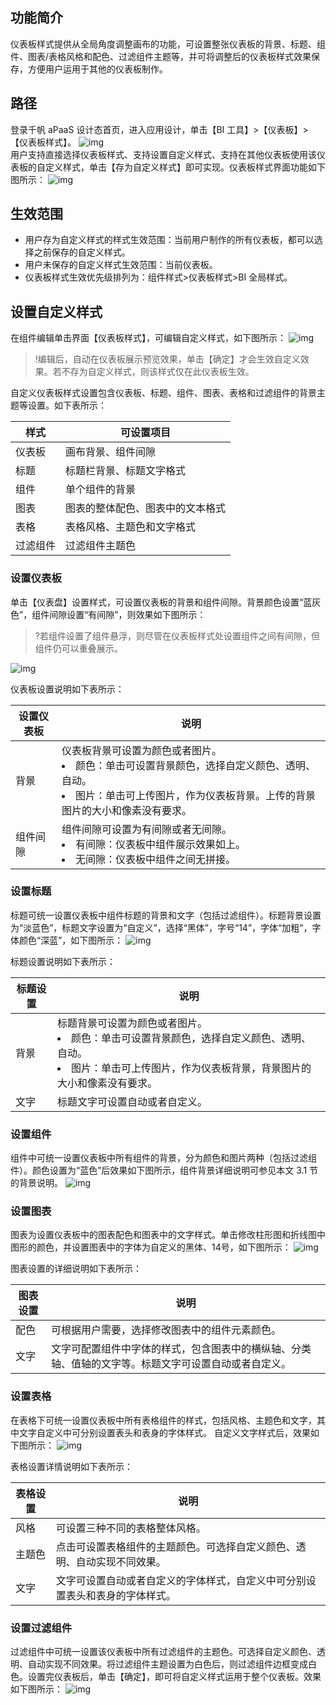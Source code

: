 ## 功能简介
仪表板样式提供从全局角度调整画布的功能，可设置整张仪表板的背景、标题、组件、图表/表格风格和配色、过滤组件主题等，并可将调整后的仪表板样式效果保存，方便用户运用于其他的仪表板制作。

## 路径
登录千帆 aPaaS 设计态首页，进入应用设计，单击【BI 工具】>【仪表板】>【仪表板样式】。
![img](https://main.qcloudimg.com/raw/77f02f8b6aadf852019f354048ad9492.png)        
用户支持直接选择仪表板样式、支持设置自定义样式、支持在其他仪表板使用该仪表板的自定义样式，单击【存为自定义样式】即可实现。仪表板样式界面功能如下图所示：
![img](https://main.qcloudimg.com/raw/91fb4207f4298d03653e3f052121513d.png)        

## 生效范围
- 用户存为自定义样式的样式生效范围：当前用户制作的所有仪表板，都可以选择之前保存的自定义样式。
- 用户未保存的自定义样式生效范围：当前仪表板。
- 仪表板样式生效优先级排列为：组件样式>仪表板样式>BI 全局样式。

## 设置自定义样式
在组件编辑单击界面【仪表板样式】，可编辑自定义样式，如下图所示：
![img](https://main.qcloudimg.com/raw/ecc16449de90da388f013d427c7b3fe3.png)        
>!编辑后，自动在仪表板展示预览效果，单击【确定】才会生效自定义效果。若不存为自定义样式，则该样式仅在此仪表板生效。

自定义仪表板样式设置包含仪表板、标题、组件、图表、表格和过滤组件的背景主题等设置。如下表所示：

| 样式     | 可设置项目                       |
| -------- | -------------------------------- |
| 仪表板   | 画布背景、组件间隙               |
| 标题     | 标题栏背景、标题文字格式         |
| 组件     | 单个组件的背景                   |
| 图表     | 图表的整体配色、图表中的文本格式 |
| 表格     | 表格风格、主题色和文字格式       |
| 过滤组件 | 过滤组件主题色                   |

### 设置仪表板
单击【仪表盘】设置样式，可设置仪表板的背景和组件间隙。背景颜色设置“蓝灰色”，组件间隙设置“有间隙”，则效果如下图所示：
>?若组件设置了组件悬浮，则尽管在仪表板样式处设置组件之间有间隙，但组件仍可以重叠展示。

![img](https://main.qcloudimg.com/raw/e6adf1b11b8ea76faa2271a5c41f39d9.png)        

仪表板设置说明如下表所示：

| **设置仪表板** | **说明**                                                     |
| -------------- | ------------------------------------------------------------ |
| 背景           | 仪表板背景可设置为颜色或者图片。<br><li>颜色：单击可设置背景颜色，选择自定义颜色、透明、自动。<br><li>图片：单击可上传图片，作为仪表板背景。上传的背景图片的大小和像素没有要求。 |
| 组件间隙       | 组件间隙可设置为有间隙或者无间隙。<br><li>有间隙：仪表板中组件展示效果如上。<br><li>无间隙：仪表板中组件之间无拼接。 |

### 设置标题
标题可统一设置仪表板中组件标题的背景和文字（包括过滤组件）。标题背景设置为“淡蓝色”，标题文字设置为“自定义”，选择“黑体”，字号“14”，字体“加粗”，字体颜色“深蓝”，如下图所示：
![img](https://main.qcloudimg.com/raw/ee5f786f01a034c28d0034f75c4d64f0.png)        

标题设置说明如下表所示：

| 标题设置 | 说明                                                         |
| -------- | ------------------------------------------------------------ |
| 背景     | 标题背景可设置为颜色或者图片。<br><li>颜色：单击可设置背景颜色，选择自定义颜色、透明、自动。<br><li>图片：单击可上传图片，作为仪表板背景，背景图片的大小和像素没有要求。 |
| 文字     | 标题文字可设置自动或者自定义。                       |

### 设置组件
组件中可统一设置仪表板中所有组件的背景，分为颜色和图片两种（包括过滤组件）。颜色设置为“蓝色”后效果如下图所示，组件背景详细说明可参见本文 3.1 节的背景说明。
![img](https://main.qcloudimg.com/raw/da2dc3a148ec8e1413a4f1903a61b38e.png)        

### 设置图表
图表为设置仪表板中的图表配色和图表中的文字样式。单击修改柱形图和折线图中图形的颜色，并设置图表中的字体为自定义的黑体、14号，如下图所示：                 ![img](https://main.qcloudimg.com/raw/dbed73e5dc1089a51b84f08bf81d1eed.png)        

图表设置的详细说明如下表所示：

| 图表设置 | 说明                                                         |
| -------- | ------------------------------------------------------------ |
| 配色     | 可根据用户需要，选择修改图表中的组件元素颜色。               |
| 文字     | 文字可配置组件中字体的样式，包含图表中的横纵轴、分类轴、值轴的文字等。标题文字可设置自动或者自定义。 |

### 设置表格
在表格下可统一设置仪表板中所有表格组件的样式，包括风格、主题色和文字，其中文字自定义中可分别设置表头和表身的字体样式。
自定义文字样式后，效果如下图所示：
![img](https://main.qcloudimg.com/raw/acee12c8cb2294f8004acf936913c329.png)        

表格设置详情说明如下表所示：

| 表格设置 | 说明                                                         |
| -------- | ------------------------------------------------------------ |
| 风格     | 可设置三种不同的表格整体风格。                               |
| 主题色   | 点击可设置表格组件的主题颜色。可选择自定义颜色、透明、自动实现不同效果。 |
| 文字     | 文字可设置自动或者自定义的字体样式，自定义中可分别设置表头和表身的字体样式。 |

### 设置过滤组件
过滤组件中可统一设置该仪表板中所有过滤组件的主题色。可选择自定义颜色、透明、自动实现不同效果。将过滤组件主题设置为白色后，则过滤组件边框变成白色。设置完仪表板后，单击【确定】，即可将自定义样式运用于整个仪表板。效果如下图所示：                 ![img](https://main.qcloudimg.com/raw/20a3109500de547cf25930c476ce6aa7.png)        

